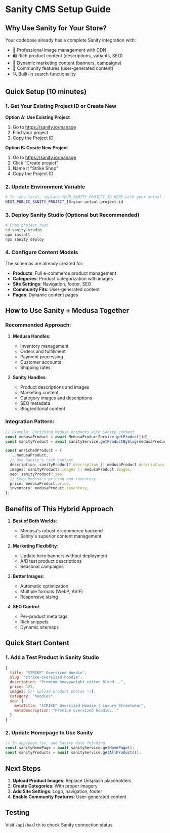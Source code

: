 # Sanity CMS Setup Guide

## Why Use Sanity for Your Store?

Your codebase already has a complete Sanity integration with:
- 📸 Professional image management with CDN
- 🛍️ Rich product content (descriptions, variants, SEO)
- 🎨 Dynamic marketing content (banners, campaigns)
- 👥 Community features (user-generated content)
- 🔍 Built-in search functionality

## Quick Setup (10 minutes)

### 1. Get Your Existing Project ID or Create New

**Option A: Use Existing Project**
1. Go to https://sanity.io/manage
2. Find your project
3. Copy the Project ID

**Option B: Create New Project**
1. Go to https://sanity.io/manage
2. Click "Create project"
3. Name it "Strike Shop"
4. Copy the Project ID

### 2. Update Environment Variable
```bash
# In .env.local, replace YOUR_SANITY_PROJECT_ID_HERE with your actual ID
NEXT_PUBLIC_SANITY_PROJECT_ID=your-actual-project-id
```

### 3. Deploy Sanity Studio (Optional but Recommended)
```bash
# From project root
cd sanity-studio
npm install
npx sanity deploy
```

### 4. Configure Content Models

The schemas are already created for:
- **Products**: Full e-commerce product management
- **Categories**: Product categorization with images
- **Site Settings**: Navigation, footer, SEO
- **Community Fits**: User-generated content
- **Pages**: Dynamic content pages

## How to Use Sanity + Medusa Together

### Recommended Approach:

1. **Medusa Handles**:
   - Inventory management
   - Orders and fulfillment
   - Payment processing
   - Customer accounts
   - Shipping rates

2. **Sanity Handles**:
   - Product descriptions and images
   - Marketing content
   - Category images and descriptions
   - SEO metadata
   - Blog/editorial content

### Integration Pattern:

```typescript
// Example: Enriching Medusa products with Sanity content
const medusaProduct = await MedusaProductService.getProduct(id);
const sanityProduct = await sanityService.getProductBySlug(medusaProduct.handle);

const enrichedProduct = {
  ...medusaProduct,
  // Use Sanity's rich content
  description: sanityProduct?.description || medusaProduct.description,
  images: sanityProduct?.images || medusaProduct.images,
  seo: sanityProduct?.seo,
  // Keep Medusa's pricing and inventory
  price: medusaProduct.price,
  inventory: medusaProduct.inventory,
};
```

## Benefits of This Hybrid Approach

1. **Best of Both Worlds**:
   - Medusa's robust e-commerce backend
   - Sanity's superior content management

2. **Marketing Flexibility**:
   - Update hero banners without deployment
   - A/B test product descriptions
   - Seasonal campaigns

3. **Better Images**:
   - Automatic optimization
   - Multiple formats (WebP, AVIF)
   - Responsive sizing

4. **SEO Control**:
   - Per-product meta tags
   - Rich snippets
   - Dynamic sitemaps

## Quick Start Content

### 1. Add a Test Product in Sanity Studio
```javascript
{
  title: "STRIKE™ Oversized Hoodie",
  slug: "strike-oversized-hoodie",
  description: "Premium heavyweight cotton blend...",
  price: 125,
  images: [/* upload product photos */],
  category: "hoodies",
  seo: {
    metaTitle: "STRIKE™ Oversized Hoodie | Luxury Streetwear",
    metaDescription: "Premium oversized hoodie..."
  }
}
```

### 2. Update Homepage to Use Sanity
```typescript
// In app/page.tsx, add Sanity data fetching
const sanityHomePage = await sanityService.getHomePage();
const sanityProducts = await sanityService.getAllProducts();
```

## Next Steps

1. **Upload Product Images**: Replace Unsplash placeholders
2. **Create Categories**: With proper imagery
3. **Add Site Settings**: Logo, navigation, footer
4. **Enable Community Features**: User-generated content

## Testing

Visit `/api/health` to check Sanity connection status.